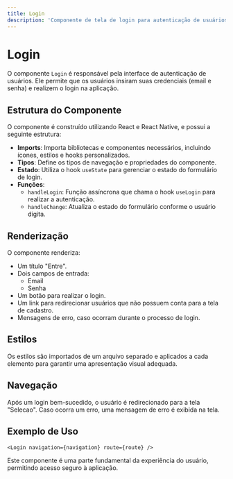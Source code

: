 ```yaml
---
title: Login
description: 'Componente de tela de login para autenticação de usuários.'
---
```


# Login

O componente `Login` é responsável pela interface de autenticação de usuários. Ele permite que os usuários insiram suas credenciais (email e senha) e realizem o login na aplicação.

## Estrutura do Componente

O componente é construído utilizando React e React Native, e possui a seguinte estrutura:

- **Imports**: Importa bibliotecas e componentes necessários, incluindo ícones, estilos e hooks personalizados.
- **Tipos**: Define os tipos de navegação e propriedades do componente.
- **Estado**: Utiliza o hook `useState` para gerenciar o estado do formulário de login.
- **Funções**:
  - `handleLogin`: Função assíncrona que chama o hook `useLogin` para realizar a autenticação.
  - `handleChange`: Atualiza o estado do formulário conforme o usuário digita.

## Renderização

O componente renderiza:

- Um título "Entre".
- Dois campos de entrada:
  - Email
  - Senha
- Um botão para realizar o login.
- Um link para redirecionar usuários que não possuem conta para a tela de cadastro.
- Mensagens de erro, caso ocorram durante o processo de login.

## Estilos

Os estilos são importados de um arquivo separado e aplicados a cada elemento para garantir uma apresentação visual adequada.

## Navegação

Após um login bem-sucedido, o usuário é redirecionado para a tela "Selecao". Caso ocorra um erro, uma mensagem de erro é exibida na tela.

## Exemplo de Uso

```tsx
<Login navigation={navigation} route={route} />
```

Este componente é uma parte fundamental da experiência do usuário, permitindo acesso seguro à aplicação.